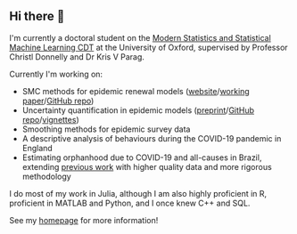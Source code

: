 ## Hi there 👋

I'm currently a doctoral student on the [Modern Statistics and Statistical Machine Learning CDT](https://statml.io) at the University of Oxford, supervised by Professor Christl Donnelly and Dr Kris V Parag.

Currently I'm working on: 
 - SMC methods for epidemic renewal models ([website](https://nicsteyn2.github.io/SMCforRt/)/[working paper](https://github.com/nicsteyn2/SMCforRt/blob/main/workingpaper.pdf)/[GitHub repo](https://github.com/nicsteyn2/SMCforRt))
 - Uncertainty quantification in epidemic models ([preprint](https://doi.org/10.1101/2024.10.22.24315918)/[GitHub repo](https://github.com/nicsteyn2/RobustRtEstimators)/[vignettes](https://nicsteyn2.github.io/RobustRtEstimators/))
 - Smoothing methods for epidemic survey data
 - A descriptive analysis of behaviours during the COVID-19 pandemic in England
 - Estimating orphanhood due to COVID-19 and all-causes in Brazil, extending [previous work](https://imperialcollegelondon.github.io/orphanhood_calculator/#/country/Brazil) with higher quality data and more rigorous methodology

I do most of my work in Julia, although I am also highly proficient in R, proficient in MATLAB and Python, and I once knew C++ and SQL.

See my [homepage](https://nicsteyn2.github.io) for more information!
